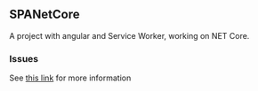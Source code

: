 ## SPANetCore

A project with angular and Service Worker, working on NET Core.

### Issues 

See [this link](https://github.com/angular/angular-cli/issues/19403) for more information